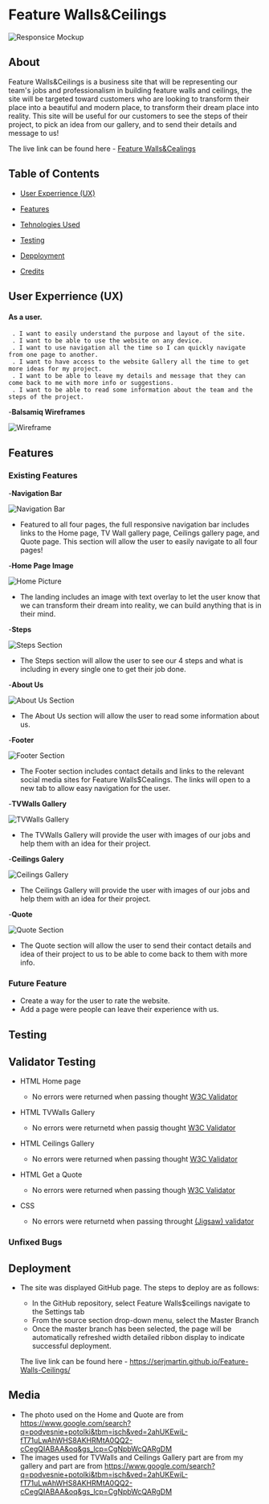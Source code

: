           
          
   # Feature Walls&Ceilings

![Responsice Mockup](https://github.com/SerjMartin/Feature-Walls-Ceilings/blob/master/media/mockup.png)

## About

Feature Walls&Ceilings is a business site that will be representing our team's jobs and professionalism in building feature walls and ceilings, the site will be targeted toward customers who are looking to transform their place into a beautiful and modern place, to transform their dream place into reality. This site will be useful for our customers to see the steps of their project, to pick an idea from our gallery, and to send their details and message to us!

The live link can be found here - [Feature Walls&Cealings](https://serjmartin.github.io/Feature-Walls-Ceilings/)




## Table of Contents

  - [User Experrience (UX)](#UX)

  - [Features](#features)

  - [Tehnologies Used](#tehnologies-used)

  - [Testing](#testing)

  - [Depployment](#deployment)

  - [Credits](#credits)
 
<a name="UX"></a>
## User Experrience (UX)
   #### As a user.
     . I want to easily understand the purpose and layout of the site.
     . I want to be able to use the website on any device.
     . I want to use navigation all the time so I can quickly navigate from one page to another.
     . I want to have access to the website Gallery all the time to get more ideas for my project.
     . I want to be able to leave my details and message that they can come back to me with more info or suggestions.
     . I want to be able to read some information about the team and the steps of the project.
 
-__Balsamiq Wireframes__

![Wireframe](https://github.com/SerjMartin/Feature-Walls-Ceilings/blob/master/media/wireframe-balzamic.png)

<a name="features"></a>
## Features

### Existing Features

-__Navigation Bar__

![Navigation Bar](https://github.com/SerjMartin/Feature-Walls-Ceilings/blob/master/media/navigation_bar.png)

  - Featured to all four pages, the full responsive navigation bar includes links to the Home page, TV Wall gallery page, Ceilings gallery page, and Quote page. This section will allow the user to easily navigate to all four pages!

-__Home Page Image__

![Home Picture](https://github.com/SerjMartin/Feature-Walls-Ceilings/blob/master/media/home_img.png)

  - The landing includes an image with text overlay to let the user know that we can transform their dream into reality, we can build anything that is in their mind. 

-__Steps__

![Steps Section](https://github.com/SerjMartin/Feature-Walls-Ceilings/blob/master/media/steps_img.png)

  - The Steps section will allow the user to see our 4 steps and what is including in every single one to get their job done.

-__About Us__

![About Us Section](https://github.com/SerjMartin/Feature-Walls-Ceilings/blob/master/media/about_us_img.png)

  - The About Us section will allow the user to read some information about us.

-__Footer__

![Footer Section](https://github.com/SerjMartin/Feature-Walls-Ceilings/blob/master/media/footer_img.png)

  - The Footer section includes contact details and links to the relevant social media sites for Feature Walls$Cealings. The links will open to a new tab to allow easy navigation for the user. 

-__TVWalls Gallery__

![TVWalls Gallery](https://github.com/SerjMartin/Feature-Walls-Ceilings/blob/master/media/tvwalls_gallery.png)

  - The TVWalls Gallery will provide the user with images of our jobs and help them with an idea for their project. 

-__Ceilings Galery__

![Ceilings Gallery](https://github.com/SerjMartin/Feature-Walls-Ceilings/blob/master/media/ceilings_gallery.png)

  - The Ceilings Gallery will provide the user with images of our jobs and help them with an idea for their project.

-__Quote__

![Quote Section](https://github.com/SerjMartin/Feature-Walls-Ceilings/blob/master/media/detail_img.png)

  - The Quote section will allow the user to send their contact details and idea of their project to us to be able to come back to them with more info.

### Future Feature

 - Create a way for the user to rate the website.
 - Add a page were people can leave their experience with us.

## Testing

## Validator Testing

- HTML Home page
  - No errors were returned when passing thought [W3C Validator](https://validator.w3.org/nu/?showsource=yes&doc=https%3A%2F%2Fserjmartin.github.io%2FFeature-Walls-Ceilings%2F)

- HTML TVWalls Gallery
  - No errors were returnetd when passig thought [W3C Validator](https://validator.w3.org/nu/?doc=https%3A%2F%2Fserjmartin.github.io%2FFeature-Walls-Ceilings%2Ftvwalls.html)

- HTML Ceilings Gallery
  - No errors were returned when passing thought [W3C Validator](https://validator.w3.org/nu/?doc=https%3A%2F%2Fserjmartin.github.io%2FFeature-Walls-Ceilings%2Fcielings.html)

- HTML Get a Quote 
  - No errors were returned when passing though [W3C Validator](https://validator.w3.org/nu/?doc=https%3A%2F%2Fserjmartin.github.io%2FFeature-Walls-Ceilings%2Fgetaquote.html)

- CSS
  - No errors were returnetd when passing throught [(Jigsaw) validator](https://jigsaw.w3.org/css-validator/validator?uri=https%3A%2F%2Fserjmartin.github.io%2FFeature-Walls-Ceilings%2Findex.html&profile=css3svg&userme)

### Unfixed Bugs

## Deployment

 - The site was displayed GitHub page. The steps to deploy are as follows:
    - In the GitHub repository, select Feature Walls$ceilings navigate to the Settings tab 
    - From the source section drop-down menu, select the Master Branch
    - Once the master branch has been selected, the page will be automatically refreshed width detailed ribbon display to indicate successful deployment.

    The live link can be found here - https://serjmartin.github.io/Feature-Walls-Ceilings/

## Media

  - The photo used on the Home and Quote are from https://www.google.com/search?q=podvesnie+potolki&tbm=isch&ved=2ahUKEwiL-fT71uLwAhWHS8AKHRMtA0QQ2-cCegQIABAA&oq&gs_lcp=CgNpbWcQARgDM
  - The images used for TVWalls and Ceilings Gallery part are from my gallery and part are from https://www.google.com/search?q=podvesnie+potolki&tbm=isch&ved=2ahUKEwiL-fT71uLwAhWHS8AKHRMtA0QQ2-cCegQIABAA&oq&gs_lcp=CgNpbWcQARgDM

